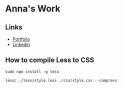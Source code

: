 # Anna's Work

## Links
* [Portfolio](http://annachou.com)
* [Linkedin](https://www.linkedin.com/in/annanapup)

## How to compile Less to CSS

`sudo npm install -g less`

`lessc ./less/style.less ./css/style.css --compress`